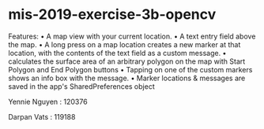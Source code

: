 # mis-2019-exercise-3b-opencv

Features:
• A map view with your current location.
• A text entry field above the map.
• A long press on a map location creates a new marker at that location, with the contents
of the text field as a custom message.
• calculates the surface area of an arbitrary polygon on the
map with Start Polygon and End Polygon buttons
• Tapping on one of the custom markers shows an info box with the message.
• Marker locations & messages are saved in the app's SharedPreferences object


Yennie Nguyen : 120376

Darpan Vats : 119188


